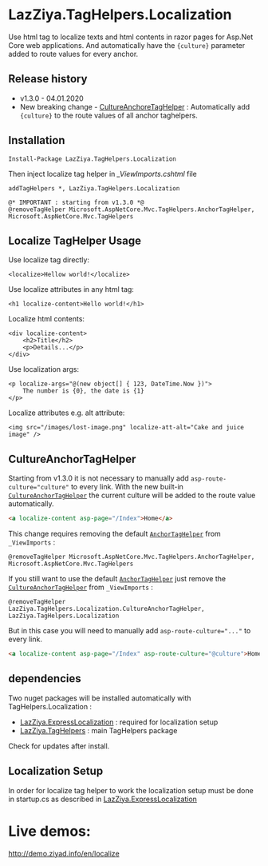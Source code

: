 
# LazZiya.TagHelpers.Localization
Use html tag to localize texts and html contents in razor pages for Asp.Net Core web applications. And automatically have the `{culture}` parameter added to route values for every anchor.

## Release history
- v1.3.0 - 04.01.2020
- New breaking change - [CultureAnchoreTagHelper](#cultureanchortaghelper) : Automatically add `{culture}` to the route values of all anchor taghelpers. 

## Installation
````
Install-Package LazZiya.TagHelpers.Localization
````
Then inject localize tag helper in *_ViewImports.cshtml* file
````razor
addTagHelpers *, LazZiya.TagHelpers.Localization

@* IMPORTANT : starting from v1.3.0 *@
@removeTagHelper Microsoft.AspNetCore.Mvc.TagHelpers.AnchorTagHelper, Microsoft.AspNetCore.Mvc.TagHelpers
````

## Localize TagHelper Usage
Use localize tag directly:
````razor
<localize>Hellow world!</localize>
````

Use localize attributes in any html tag:
````razor
<h1 localize-content>Hello world!</h1>
````

Localize html contents:
````razor
<div localize-content>
    <h2>Title</h2>
    <p>Details...</p>
</div>
````

Use localization args:
````razor
<p localize-args="@(new object[] { 123, DateTime.Now })">
    The number is {0}, the date is {1}
</p>
````

Localize attributes e.g. alt attribute:
````razor
<img src="/images/lost-image.png" localize-att-alt="Cake and juice image" />
````

## CultureAnchorTagHelper
Starting from v1.3.0 it is not necessary to manually add `asp-route-culture="culture"` to every link. With the new built-in [`CultureAnchorTagHelper`][2] the current culture will be added to the route value automatically.

````html
<a localize-content asp-page="/Index">Home</a>
````

This change requires removing the default [`AnchorTagHelper`][3] from `_ViewImports` :
````
@removeTagHelper Microsoft.AspNetCore.Mvc.TagHelpers.AnchorTagHelper, Microsoft.AspNetCore.Mvc.TagHelpers
````

If you still want to use the default [`AnchorTagHelper`][3] just remove the [`CultureAnchorTagHelper`][2] from `_ViewImports` :
````
@removeTagHelper LazZiya.TagHelpers.Localization.CultureAnchorTagHelper, LazZiya.TagHelpers.Localization
````
But in this case you will need to manually add `asp-route-culture="..."` to every link.

````html
<a localize-content asp-page="/Index" asp-route-culture="@culture">Home</a>
````
## dependencies
Two nuget packages will be installed automatically with TagHelpers.Localization :

- [LazZiya.ExpressLocalization](https://github.com/lazziya/ExpressLocalization) : required for localization setup
- [LazZiya.TagHelpers](https://github.com/lazziya/TagHelpers) : main TagHelpers package

Check for updates after install.

## Localization Setup
In order for localize tag helper to work the localization setup must be done in startup.cs as described in [LazZiya.ExpressLocalization](https://github.com/lazziya/ExpressLocalization)

# Live demos:
http://demo.ziyad.info/en/localize

[1]: https://github.com/LazZiya/TagHelpers.Localization/tree/TagHelpersLocalizationCore3
[2]: https://github.com/LazZiya/TagHelpers.Localization/blob/master/LazZiya.TagHelpers.Localization/CultureAnchorTagHelper.cs
[3]: https://github.com/aspnet/Mvc/blob/master/src/Microsoft.AspNetCore.Mvc.TagHelpers/AnchorTagHelper.cs
